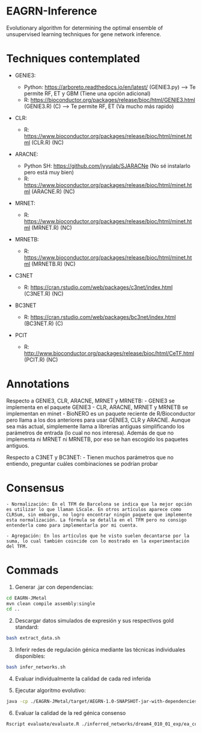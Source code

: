 # EAGRN-Inference
Evolutionary algorithm for determining the optimal ensemble of unsupervised learning techniques for gene network inference.

# Techniques contemplated 
- GENIE3:
    - Python: https://arboreto.readthedocs.io/en/latest/ (GENIE3.py) --> Te permite RF, ET y GBM (Tiene una opción adicional)
    - R: https://bioconductor.org/packages/release/bioc/html/GENIE3.html (GENIE3.R) (C) --> Te permite RF, ET (Va mucho más rapido)

- CLR: 
    - R: https://www.bioconductor.org/packages/release/bioc/html/minet.html (CLR.R) (NC)

- ARACNE: 
    - Python SH: https://github.com/jyyulab/SJARACNe (No sé instalarlo pero está muy bien)
    - R: https://www.bioconductor.org/packages/release/bioc/html/minet.html (ARACNE.R) (NC)

- MRNET:
    - R: https://www.bioconductor.org/packages/release/bioc/html/minet.html (MRNET.R) (NC)

- MRNETB:
    - R: https://www.bioconductor.org/packages/release/bioc/html/minet.html (MRNETB.R) (NC)

- C3NET
    - R: https://cran.rstudio.com/web/packages/c3net/index.html (C3NET.R) (NC)

- BC3NET 
    - R: https://cran.rstudio.com/web/packages/bc3net/index.html (BC3NET.R) (C)

- PCIT
    - R: http://www.bioconductor.org/packages/release/bioc/html/CeTF.html (PCIT.R) (NC)

# Annotations

Respecto a GENIE3, CLR, ARACNE, MRNET y MRNETB:
    - GENIE3 se implementa en el paquete GENIE3
    - CLR, ARACNE, MRNET y MRNETB se implementan en minet
    - BioNERO es un paquete reciente de R/Bioconductor pero llama a los dos anteriores para usar GENIE3, CLR y ARACNE. Aunque sea más actual, simplemente llama a librerías antiguas simplificando los parámetros de entrada (lo cual no nos interesa). Además de que no implementa ni MRNET ni MRNETB, por eso se han escogido los paquetes antiguos.

Respecto a C3NET y BC3NET:
    - Tienen muchos parámetros que no entiendo, preguntar cuáles combinaciones se podrían probar

# Consensus

    - Normalización: En el TFM de Barcelona se indica que la mejor opción es utilizar lo que llaman LScale. En otros artículos aparece como CLRSum, sin embargo, no logro encontrar ningún paquete que implemente esta normalización. La fórmula se detalla en el TFM pero no consigo entenderla como para implementarla por mi cuenta.

    - Agregación: En los artículos que he visto suelen decantarse por la suma, lo cual también coincide con lo mostrado en la experimentación del TFM.

# Commads

1. Generar .jar con dependencias:

```sh
cd EAGRN-JMetal
mvn clean compile assembly:single
cd ..
```

2. Descargar datos simulados de expresión y sus respectivos gold standard:

```sh
bash extract_data.sh
```

3. Inferir redes de regulación génica mediante las técnicas individuales disponibles:

```sh
bash infer_networks.sh
```

4. Evaluar individualmente la calidad de cada red inferida

5. Ejecutar algoritmo evolutivo:

```sh
java -cp ./EAGRN-JMetal/target/AEGRN-1.0-SNAPSHOT-jar-with-dependencies.jar eagrn.GRNRunner /mnt/volumen/adriansegura/TFM/EAGRN-Inference/inferred_networks/dream4_010_01_exp/ SBXCrossover PolynomialMutation GreedyRepair 100 10000 MinConfidence 0.1
```

6. Evaluar la calidad de la red génica consenso

```sh
Rscript evaluate/evaluate.R ./inferred_networks/dream4_010_01_exp/ea_consensus/final_network.csv ./expression_data/DREAM4/GS/dream4_010_01_gs.csv
```